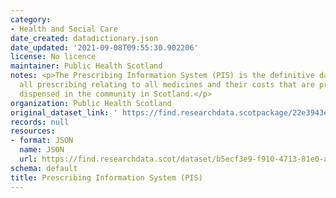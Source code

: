 ```yaml
---
category:
- Health and Social Care
date_created: datadictionary.json
date_updated: '2021-09-08T09:55:30.902206'
license: No licence
maintainer: Public Health Scotland
notes: <p>The Prescribing Information System (PIS) is the definitive data source for
  all prescribing relating to all medicines and their costs that are prescribed and
  dispensed in the community in Scotland.</p>
organization: Public Health Scotland
original_dataset_link: ' https://find.researchdata.scotpackage/22e3943e-edb5-44a1-9e4e-22b0f7a31767'
records: null
resources:
- format: JSON
  name: JSON
  url: https://find.researchdata.scot/dataset/b5ecf3e9-f910-4713-81e0-acd3ca6c1cd9/resource/22e3943e-edb5-44a1-9e4e-22b0f7a31767/download/datadictionary.json
schema: default
title: Prescribing Information System (PIS)
---
```

